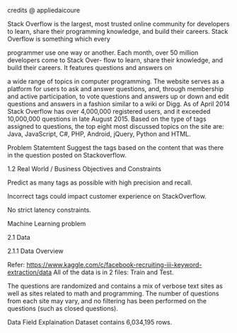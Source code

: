 credits @ appliedaicoure


Stack Overflow is the largest, most trusted online community for developers to learn, share their programming knowledge, and build their careers. Stack Overflow is something which every

programmer use one way or another. Each month, over 50 million developers come to Stack Over- flow to learn, share their knowledge, and build their careers. It features questions and answers on

a wide range of topics in computer programming. The website serves as a platform for users to ask and answer questions, and, through membership and active participation, to vote questions and answers up or down and edit questions and answers in a fashion similar to a wiki or Digg. As of April 2014 Stack Overflow has over 4,000,000 registered users, and it exceeded 10,000,000 questions in late August 2015. Based on the type of tags assigned to questions, the top eight most discussed topics on the site are: Java, JavaScript, C#, PHP, Android, jQuery, Python and HTML.

Problem Statemtent Suggest the tags based on the content that was there in the question posted on Stackoverflow.

1.2 Real World / Business Objectives and Constraints

Predict as many tags as possible with high precision and recall.

Incorrect tags could impact customer experience on StackOverflow.

No strict latency constraints.

Machine Learning problem

2.1 Data

2.1.1 Data Overview

Refer: https://www.kaggle.com/c/facebook-recruiting-iii-keyword-extraction/data All of the data is in 2 files: Train and Test.

The questions are randomized and contains a mix of verbose text sites as well as sites related to math and programming. The number of questions from each site may vary, and no filtering has been performed on the questions (such as closed questions).

Data Field Explaination Dataset contains 6,034,195 rows.
